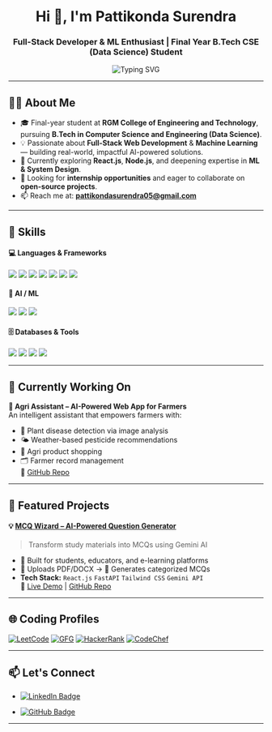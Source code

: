 <h1 align="center">Hi 👋, I'm Pattikonda Surendra</h1>
<h3 align="center">Full-Stack Developer & ML Enthusiast | Final Year B.Tech CSE (Data Science) Student</h3>

<p align="center">
  <img src="https://readme-typing-svg.demolab.com?font=Fira+Code&pause=1000&color=00BFFF&center=true&vCenter=true&width=500&lines=Final+Year+CSE+(Data+Science)+Student;Full-Stack+%26+ML+Developer;Building+Real-World+AI+Projects;Open+to+Collaborations+%26+Internships;Always+Learning+%F0%9F%9A%80" alt="Typing SVG" />
</p>

---

## 👨‍💻 About Me

- 🎓 Final-year student at **RGM College of Engineering and Technology**, pursuing **B.Tech in Computer Science and Engineering (Data Science)**.  
- 💡 Passionate about **Full-Stack Web Development** & **Machine Learning** — building real-world, impactful AI-powered solutions.  
- 🌱 Currently exploring **React.js**, **Node.js**, and deepening expertise in **ML & System Design**.  
- 🤝 Looking for **internship opportunities** and eager to collaborate on **open-source projects**.  
- 📫 Reach me at: **pattikondasurendra05@gmail.com**

---

## 🚀 Skills

#### 💻 Languages & Frameworks  
<p>
  <img src="https://img.shields.io/badge/C%2B%2B-00599C?style=for-the-badge&logo=c%2B%2B&logoColor=white" />
  <img src="https://img.shields.io/badge/Python-3776AB?style=for-the-badge&logo=python&logoColor=white" />
  <img src="https://img.shields.io/badge/JavaScript-F7DF1E?style=for-the-badge&logo=javascript&logoColor=black" />
  <img src="https://img.shields.io/badge/React.js-61DAFB?style=for-the-badge&logo=react&logoColor=black" />
  <img src="https://img.shields.io/badge/Node.js-339933?style=for-the-badge&logo=node.js&logoColor=white" />
  <img src="https://img.shields.io/badge/Express.js-000000?style=for-the-badge&logo=express&logoColor=white" />
  <img src="https://img.shields.io/badge/FastAPI-009688?style=for-the-badge&logo=fastapi&logoColor=white" />
</p>

#### 🧠 AI / ML  
<p>
  <img src="https://img.shields.io/badge/TensorFlow-FF6F00?style=for-the-badge&logo=tensorflow&logoColor=white" />
  <img src="https://img.shields.io/badge/Scikit--Learn-F7931E?style=for-the-badge&logo=scikit-learn&logoColor=white" />
  <img src="https://img.shields.io/badge/Pandas-150458?style=for-the-badge&logo=pandas&logoColor=white" />
</p>

#### 🗄️ Databases & Tools  
<p>
  <img src="https://img.shields.io/badge/MongoDB-47A248?style=for-the-badge&logo=mongodb&logoColor=white" />
  <img src="https://img.shields.io/badge/MySQL-4479A1?style=for-the-badge&logo=mysql&logoColor=white" />
  <img src="https://img.shields.io/badge/Git-F05032?style=for-the-badge&logo=git&logoColor=white" />
  <img src="https://img.shields.io/badge/GitHub-181717?style=for-the-badge&logo=github&logoColor=white" />
</p>

---

## 🔭 Currently Working On

**🌱 Agri Assistant – AI-Powered Web App for Farmers**  
An intelligent assistant that empowers farmers with:
- 🌾 Plant disease detection via image analysis  
- 🌤 Weather-based pesticide recommendations  
- 🛒 Agri product shopping  
- 🗂 Farmer record management  
🔗 [GitHub Repo](https://github.com/surendrapattikonda/Agri-Assistant)

---

## 🚀 Featured Projects

#### 💡 [MCQ Wizard – AI-Powered Question Generator](https://github.com/surendrapattikonda/mcqwizard)
> Transform study materials into MCQs using Gemini AI  
- 🧠 Built for students, educators, and e-learning platforms  
- 📄 Uploads PDF/DOCX → 🎯 Generates categorized MCQs  
- **Tech Stack:** `React.js` `FastAPI` `Tailwind CSS` `Gemini API`  
🔗 [Live Demo](https://mcqwizard-2-aaje.onrender.com/) | [GitHub Repo](https://github.com/surendrapattikonda/mcqwizard)


---

## 🌐 Coding Profiles

<p>
  <a href="https://leetcode.com/u/surendra_45/" target="_blank"><img src="https://img.shields.io/badge/LeetCode-FFA116?style=for-the-badge&logo=leetcode&logoColor=black" alt="LeetCode" /></a>
  <a href="https://www.geeksforgeeks.org/user/pattikondasurendra/" target="_blank"><img src="https://img.shields.io/badge/GeeksforGeeks-2F8D46?style=for-the-badge&logo=geeksforgeeks&logoColor=white" alt="GFG" /></a>
  <a href="https://www.hackerrank.com/profile/pattikondasuren1" target="_blank"><img src="https://img.shields.io/badge/HackerRank-2EC866?style=for-the-badge&logo=hackerrank&logoColor=white" alt="HackerRank" /></a>
  <a href="https://www.codechef.com/users/surendra58" target="_blank"><img src="https://img.shields.io/badge/CodeChef-5B4638?style=for-the-badge&logo=codechef&logoColor=white" alt="CodeChef" /></a>
</p>


---

## 📫 Let's Connect

- <p> <a href="https://www.linkedin.com/in/pattikondasurendra/" target="_blank"> <img src="https://img.shields.io/badge/LinkedIn-0077B5?style=for-the-badge&logo=linkedin&logoColor=white" alt="LinkedIn Badge" /> </a> </p> 
- <a href="https://github.com/surendrapattikonda" target="_blank"> <img src="https://img.shields.io/badge/GitHub-181717?style=for-the-badge&logo=github&logoColor=white" alt="GitHub Badge" /> </a> </p>

---

